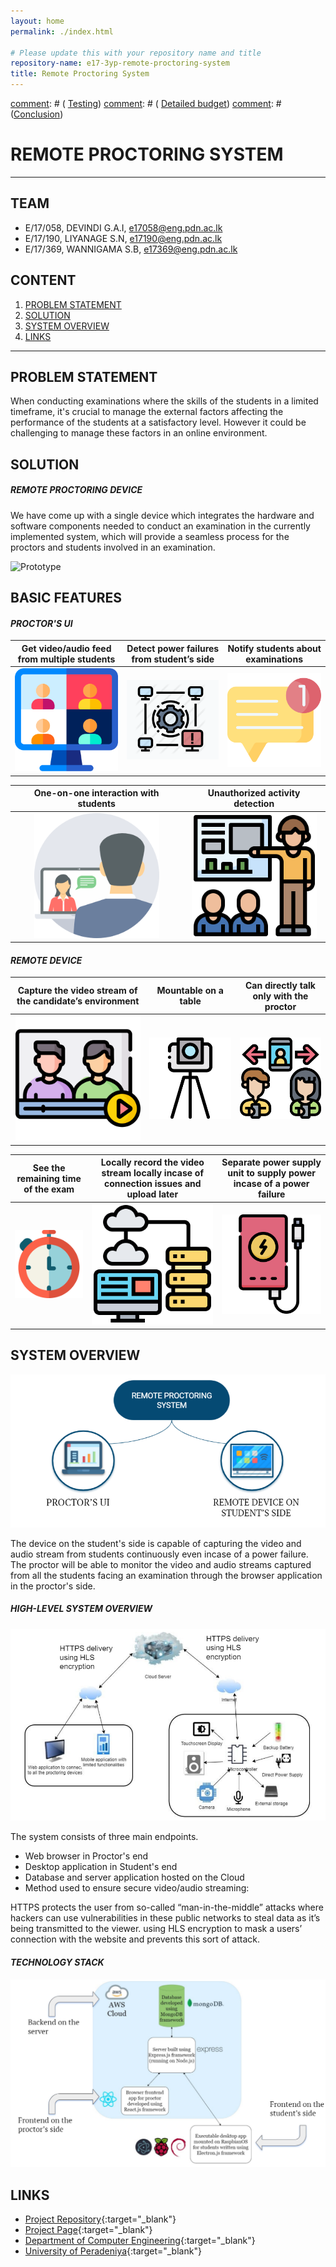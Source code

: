 ```yaml
---
layout: home
permalink: ./index.html

# Please update this with your repository name and title
repository-name: e17-3yp-remote-proctoring-system
title: Remote Proctoring System
---
```


[comment]: # "This is the standard layout for the project, but you can clean this and use your own template"
[comment]: # ( [Testing](#testing))
[comment]: # ( [Detailed budget](#detailed-budget))
[comment]: # ([Conclusion](#conclusion))
# REMOTE PROCTORING SYSTEM

---

## TEAM
-  E/17/058, DEVINDI G.A.I, [e17058@eng.pdn.ac.lk](mailto:name@email.com)
-  E/17/190, LIYANAGE S.N, [e17190@eng.pdn.ac.lk](mailto:name@email.com)
-  E/17/369, WANNIGAMA S.B, [e17369@eng.pdn.ac.lk](mailto:name@email.com)

[//]: # (## [Image of the final hardware]) 

## CONTENT
1. [PROBLEM STATEMENT](#problem-statement)
2. [SOLUTION](#solution )
3. [SYSTEM OVERVIEW](#system-overview)
4. [LINKS](#links)



---

## PROBLEM STATEMENT

When conducting examinations where the skills of the students in a limited timeframe, it's crucial to manage the external factors affecting the performance of the students at a satisfactory level. 
However it could be challenging to manage these factors in an online environment.

## SOLUTION
##### ***REMOTE PROCTORING DEVICE***
We have come up with a single device which integrates the hardware and software components needed to conduct an examination in the currently implemented system, which will provide a seamless process for the proctors and students involved in an examination.

![Prototype](./assets/img/prototype2.gif)


[//]: # (## Solution Architecture High level diagram + description)

## BASIC FEATURES

#### ***PROCTOR'S UI***

|Get video/audio feed from multiple students |  Detect power failures from student’s side | Notify students about examinations|
|:-------------------------:|:-------------------------:|:-------------------------:|
|<img src="./assets/img/features/videoconference.png" width="200"/> | <img src="./assets/img/features/disconnetion.jpg" width="225" /> |<img src="./assets/img/features/notification.png" width="200" />|



|One-on-one interaction with students |   Unauthorized activity detection|
|:-------------------------:|:-------------------------:|
|<img src="./assets/img/features/video-chat.png" width="200" />| <img src="./assets/img/features/unauthorized.png" width="200" />|

#### ***REMOTE DEVICE***

|Capture the video stream of the candidate’s environment |  Mountable on a table | Can directly talk only with the proctor|
|:-------------------------:|:-------------------------:|:-------------------------:
|<img src="./assets/img/features/streaming.png" width="200"/> | <img src="./assets/img/features/tripod.png" width="225" /> |<img src="./assets/img/features/call-forwarding.png" width="200" />



|See the remaining time of the exam |Locally record the video stream locally incase of connection issues and upload later | Separate power supply unit to supply power incase of a power failure|
|:-------------------------:|:-------------------------:|:-------------------------:|
|<img src="./assets/img/features/chronometer.png" width="200" />| <img src="./assets/img/features/cloud-database.png" width="200" />| <img src="./assets/img/features/power-bank.png" width="200" />|

## SYSTEM OVERVIEW

![system](./assets/img/system/oursystem.PNG)

The device on the student's side is capable of capturing the video and audio stream from students continuously even incase of a power failure.
The proctor will be able to monitor the video and audio streams captured from all the students facing an examination through the browser application in the proctor's side.


##### ***HIGH-LEVEL SYSTEM OVERVIEW***
![overview](./assets/img/system/system.PNG)

The system consists of three main endpoints.

* Web browser in Proctor's end
* Desktop application in Student's end
* Database and server application hosted on the Cloud
* Method used to ensure secure video/audio streaming:

HTTPS protects the user from so-called “man-in-the-middle” attacks where hackers can use vulnerabilities in these public networks to steal data as it’s being transmitted to the viewer. using HLS encryption to mask a users’ connection with the website and prevents this sort of attack.

#### ***TECHNOLOGY STACK***
![technology](./assets/img/system/technology.PNG)

## LINKS

- [Project Repository](https://github.com/cepdnaclk/e17-3yp-remote-proctoring-system){:target="_blank"}
- [Project Page](https://cepdnaclk.github.io/e17-3yp-remote-proctoring-system){:target="_blank"}
- [Department of Computer Engineering](http://www.ce.pdn.ac.lk/){:target="_blank"}
- [University of Peradeniya](https://eng.pdn.ac.lk/){:target="_blank"}


[//]: # (Please refer this to learn more about Markdown syntax)
[//]: # (https://github.com/adam-p/markdown-here/wiki/Markdown-Cheatsheet)
